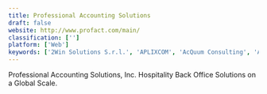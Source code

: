 ```yaml
---
title: Professional Accounting Solutions
draft: false 
website: http://www.profact.com/main/
classification: ['']
platform: ['Web']
keywords: ['2Win Solutions S.r.l.', 'APLIXCOM', 'AcQuum Consulting', 'AdvanceNet', 'Aexis', 'B2BGateway EDI', 'Customer FX Corporation', 'Expertek Systems', 'Guide Technologies', 'Professional Advantage', 'ProjectLine', 'Sapphire Systems', 'Visual K']
---
```

Professional Accounting Solutions, Inc. Hospitality Back Office Solutions on a Global Scale.